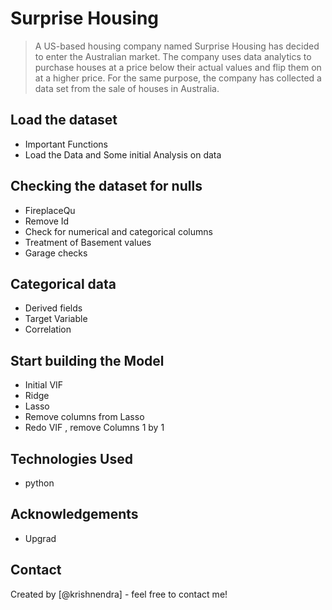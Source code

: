 # Surprise Housing
> A US-based housing company named Surprise Housing has decided to enter the Australian market. The company uses data analytics to purchase houses at a price below their actual values and flip them on at a higher price. For the same purpose, the company has collected a data set from the sale of houses in Australia.


## Load the dataset
-   Important Functions
-   Load the Data and Some initial Analysis on data


## Checking the dataset for nulls
- FireplaceQu
- Remove Id
- Check for numerical and categorical columns
- Treatment of Basement values
- Garage checks


## Categorical data

- Derived fields
- Target Variable
- Correlation

<!-- You don't have to answer all the questions - just the ones relevant to your project. -->

## Start building the Model
-   Initial VIF 
-   Ridge
-   Lasso
-   Remove columns from Lasso
-   Redo VIF , remove Columns 1 by 1 

## Technologies Used
- python


## Acknowledgements
- Upgrad


## Contact
Created by [@krishnendra] - feel free to contact me!


